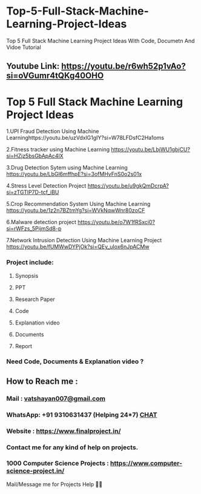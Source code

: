 # Top-5-Full-Stack-Machine-Learning-Project-Ideas
Top 5 Full Stack Machine Learning Project Ideas With Code, Documetn And Vidoe Tutorial 

## Youtube Link: https://youtu.be/r6wh52p1vAo?si=oVGumr4tQKg40OHO

# Top 5 Full Stack Machine Learning Project Ideas

1.UPI Fraud Detection Using Machine Learninghttps://youtu.be/uzVdxlG1gIY?si=W78LFDsfC2Ha1oms

2.Fitness tracker using Machine Learning	https://youtu.be/LbjWU1gbjCU?si=HZjz5bsGbApAc4lX

3.Drug Detection Sytem using Machine Learning	https://youtu.be/LbGl6mffhpE?si=3ofMHvFnS0o2s01x

4.Stress Level Detection Project 	https://youtu.be/u9gkQmDcrpA?si=zTGTlP7D-tcf_iBU

5.Crop Recommendation System Using Machine Learning 	https://youtu.be/1z2n7BZtmYg?si=WVkNqwWnr80zoCF

6.Malware detection project	https://youtu.be/o7W1fRSxci0?si=rWFzs_5PijmSd8-p

7.Network Intrusion Detection Using Machine Learning Project	https://youtu.be/fUMWwDYPjOk?si=QEy_uIox6nJpACMw

### Project include: 

1. Synopsis

2. PPT

3. Research Paper


4. Code

5. Explanation video

6. Documents

7. Report


### Need Code, Documents & Explanation video ? 

## How to Reach me :

### Mail : vatshayan007@gmail.com 

### WhatsApp: +91 9310631437 (Helping 24*7) **[CHAT](https://wa.me/message/CHWN2AHCPMAZK1)** 

### Website : https://www.finalproject.in/

### Contact me for any kind of help on projects.
### 1000 Computer Science Projects : https://www.computer-science-project.in/


Mail/Message me for Projects Help 🙏🏻
